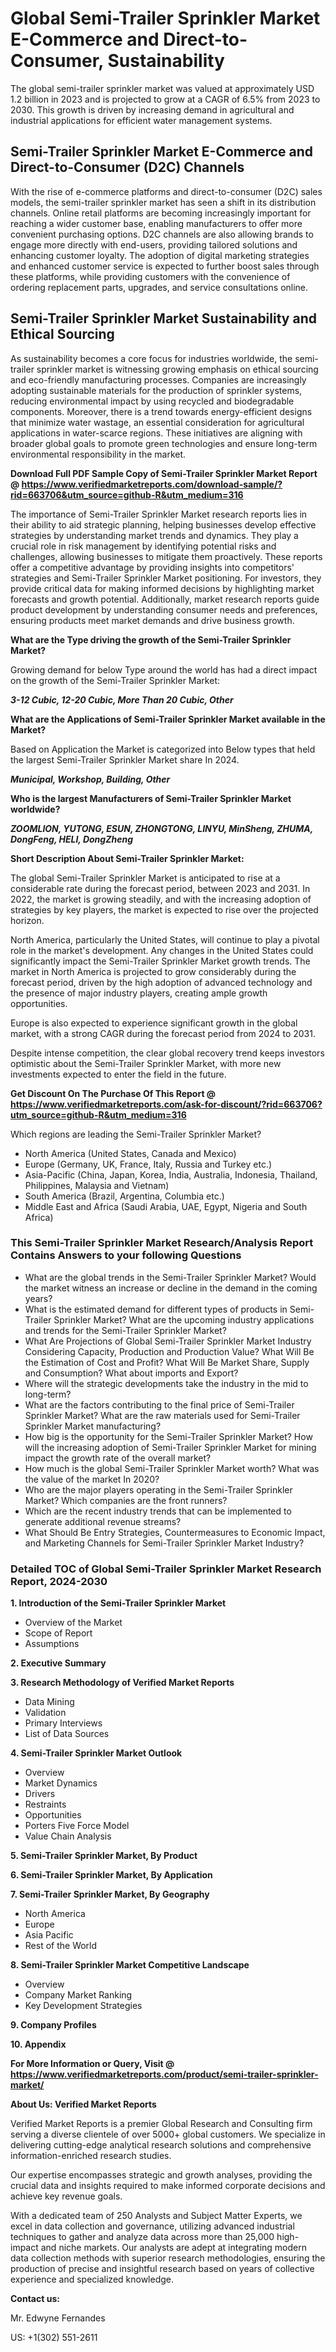 <h1>Global Semi-Trailer Sprinkler Market E-Commerce and Direct-to-Consumer, Sustainability</h1><p class=""><p>The global semi-trailer sprinkler market was valued at approximately USD 1.2 billion in 2023 and is projected to grow at a CAGR of 6.5% from 2023 to 2030. This growth is driven by increasing demand in agricultural and industrial applications for efficient water management systems.</p><h2>Semi-Trailer Sprinkler Market E-Commerce and Direct-to-Consumer (D2C) Channels</h2><p>With the rise of e-commerce platforms and direct-to-consumer (D2C) sales models, the semi-trailer sprinkler market has seen a shift in its distribution channels. Online retail platforms are becoming increasingly important for reaching a wider customer base, enabling manufacturers to offer more convenient purchasing options. D2C channels are also allowing brands to engage more directly with end-users, providing tailored solutions and enhancing customer loyalty. The adoption of digital marketing strategies and enhanced customer service is expected to further boost sales through these platforms, while providing customers with the convenience of ordering replacement parts, upgrades, and service consultations online.</p><h2>Semi-Trailer Sprinkler Market Sustainability and Ethical Sourcing</h2><p>As sustainability becomes a core focus for industries worldwide, the semi-trailer sprinkler market is witnessing growing emphasis on ethical sourcing and eco-friendly manufacturing processes. Companies are increasingly adopting sustainable materials for the production of sprinkler systems, reducing environmental impact by using recycled and biodegradable components. Moreover, there is a trend towards energy-efficient designs that minimize water wastage, an essential consideration for agricultural applications in water-scarce regions. These initiatives are aligning with broader global goals to promote green technologies and ensure long-term environmental responsibility in the market.</p></p><p class=""><strong>Download Full PDF Sample Copy of Semi-Trailer Sprinkler Market Report @ <a href="https://www.verifiedmarketreports.com/download-sample/?rid=663706&utm_source=github-R&utm_medium=316" target="_blank">https://www.verifiedmarketreports.com/download-sample/?rid=663706&utm_source=github-R&utm_medium=316</a></strong></p><p>The importance of&nbsp;Semi-Trailer Sprinkler Market research reports lies in their ability to aid strategic planning, helping businesses develop effective strategies by understanding market trends and dynamics. They play a crucial role in risk management by identifying potential risks and challenges, allowing businesses to mitigate them proactively. These reports offer a competitive advantage by providing insights into competitors' strategies and Semi-Trailer Sprinkler Market positioning. For investors, they provide critical data for making informed decisions by highlighting market forecasts and growth potential. Additionally, market research reports guide product development by understanding consumer needs and preferences, ensuring products meet market demands and drive business growth.</p><p><strong>What are the&nbsp;Type driving the growth of the Semi-Trailer Sprinkler Market?</strong></p><p id="" class="">Growing demand for below Type around the world has had a direct impact on the growth of the Semi-Trailer Sprinkler Market:</p><p class=""><em><strong>3-12 Cubic, 12-20 Cubic, More Than 20 Cubic, Other</strong></em></p><p class=""><strong>What are the&nbsp;Applications&nbsp;of Semi-Trailer Sprinkler Market available in the Market?</strong></p><p id="" class="">Based on Application the Market is categorized into Below types that held the largest Semi-Trailer Sprinkler Market share In 2024.</p><p class=""><em><strong>Municipal, Workshop, Building, Other</strong></em></p><p class=""><strong>Who is the largest Manufacturers of Semi-Trailer Sprinkler Market worldwide?</strong></p><p><em><strong>ZOOMLION, YUTONG, ESUN, ZHONGTONG, LINYU, MinSheng, ZHUMA, DongFeng, HELI, DongZheng</strong></em></p><p id="" class=""><strong>Short Description About Semi-Trailer Sprinkler Market:</strong></p><p>The global Semi-Trailer Sprinkler Market is anticipated to rise at a considerable rate during the forecast period, between 2023 and 2031. In 2022, the market is growing steadily, and with the increasing adoption of strategies by key players, the market is expected to rise over the projected horizon.</p><p>North America, particularly the United States, will continue to play a pivotal role in the market's development. Any changes in the United States could significantly impact the Semi-Trailer Sprinkler Market growth trends. The market in North America is projected to grow considerably during the forecast period, driven by the high adoption of advanced technology and the presence of major industry players, creating ample growth opportunities.</p><p>Europe is also expected to experience significant growth in the global market, with a strong CAGR during the forecast period from 2024 to 2031.</p><p>Despite intense competition, the clear global recovery trend keeps investors optimistic about the Semi-Trailer Sprinkler Market, with more new investments expected to enter the field in the future.</p><p id="" class=""><strong>Get Discount On The Purchase Of This Report @ <a href="https://www.verifiedmarketreports.com/ask-for-discount/?rid=663706?utm_source=github-R&utm_medium=316" target="_blank">https://www.verifiedmarketreports.com/ask-for-discount/?rid=663706?utm_source=github-R&utm_medium=316</a></strong></p><p class="">Which regions are leading the Semi-Trailer Sprinkler Market?</p><ul><li>North America (United States, Canada and Mexico)</li><li>Europe (Germany, UK, France, Italy, Russia and Turkey etc.)</li><li>Asia-Pacific (China, Japan, Korea, India, Australia, Indonesia, Thailand, Philippines, Malaysia and Vietnam)</li><li>South America (Brazil, Argentina, Columbia etc.)</li><li>Middle East and Africa (Saudi Arabia, UAE, Egypt, Nigeria and South Africa)</li></ul><h3 id="" class="">This Semi-Trailer Sprinkler Market Research/Analysis Report Contains Answers to your following Questions</h3><ul><li>What are the global trends in the Semi-Trailer Sprinkler Market? Would the market witness an increase or decline in the demand in the coming years?</li><li>What is the estimated demand for different types of products in Semi-Trailer Sprinkler Market? What are the upcoming industry applications and trends for the Semi-Trailer Sprinkler Market?</li><li>What Are Projections of Global Semi-Trailer Sprinkler Market Industry Considering Capacity, Production and Production Value? What Will Be the Estimation of Cost and Profit? What Will Be Market Share, Supply and Consumption? What about imports and Export?</li><li>Where will the strategic developments take the industry in the mid to long-term?</li><li>What are the factors contributing to the final price of Semi-Trailer Sprinkler Market? What are the raw materials used for Semi-Trailer Sprinkler Market manufacturing?</li><li>How big is the opportunity for the Semi-Trailer Sprinkler Market? How will the increasing adoption of Semi-Trailer Sprinkler Market for mining impact the growth rate of the overall market?</li><li>How much is the global Semi-Trailer Sprinkler Market worth? What was the value of the market In 2020?</li><li>Who are the major players operating in the Semi-Trailer Sprinkler Market? Which companies are the front runners?</li><li>Which are the recent industry trends that can be implemented to generate additional revenue streams?</li><li>What Should Be Entry Strategies, Countermeasures to Economic Impact, and Marketing Channels for Semi-Trailer Sprinkler Market Industry?</li></ul><h3 id="" class="">Detailed TOC of Global Semi-Trailer Sprinkler Market Research Report, 2024-2030</h3><p id="" class=""><strong>1. Introduction of the Semi-Trailer Sprinkler Market</strong></p><ul><li>Overview of the Market</li><li>Scope of Report</li><li>Assumptions</li></ul><p id="" class=""><strong>2. Executive Summary</strong></p><p id="" class=""><strong>3. Research Methodology of Verified Market Reports</strong></p><ul><li>Data Mining</li><li>Validation</li><li>Primary Interviews</li><li>List of Data Sources</li></ul><p id="" class=""><strong>4. Semi-Trailer Sprinkler Market Outlook</strong></p><ul><li>Overview</li><li>Market Dynamics</li><li>Drivers</li><li>Restraints</li><li>Opportunities</li><li>Porters Five Force Model</li><li>Value Chain Analysis</li></ul><p id="" class=""><strong>5. Semi-Trailer Sprinkler Market, By Product</strong></p><p id="" class=""><strong>6. Semi-Trailer Sprinkler Market, By Application</strong></p><p id="" class=""><strong>7. Semi-Trailer Sprinkler Market, By Geography</strong></p><ul><li>North America</li><li>Europe</li><li>Asia Pacific</li><li>Rest of the World</li></ul><p id="" class=""><strong>8. Semi-Trailer Sprinkler Market Competitive Landscape</strong></p><ul><li>Overview</li><li>Company Market Ranking</li><li>Key Development Strategies</li></ul><p id="" class=""><strong>9. Company Profiles</strong></p><p id="" class=""><strong>10. Appendix</strong></p><p id="" class=""><strong>For More Information or Query, Visit @ <a href="https://www.verifiedmarketreports.com/product/semi-trailer-sprinkler-market/" target="_blank">https://www.verifiedmarketreports.com/product/semi-trailer-sprinkler-market/</a></strong></p><p id="" class=""><strong>About Us: Verified Market Reports</strong></p><p id="" class="">Verified Market Reports is a premier Global Research and Consulting firm serving a diverse clientele of over 5000+ global customers. We specialize in delivering cutting-edge analytical research solutions and comprehensive information-enriched research studies.</p><p id="" class="">Our expertise encompasses strategic and growth analyses, providing the crucial data and insights required to make informed corporate decisions and achieve key revenue goals.</p><p id="" class="">With a dedicated team of 250 Analysts and Subject Matter Experts, we excel in data collection and governance, utilizing advanced industrial techniques to gather and analyze data across more than 25,000 high-impact and niche markets. Our analysts are adept at integrating modern data collection methods with superior research methodologies, ensuring the production of precise and insightful research based on years of collective experience and specialized knowledge.</p><p id="" class=""><strong>Contact us:</strong></p><p id="" class="">Mr. Edwyne Fernandes</p><p id="" class="">US: +1(302) 551-2611</p>